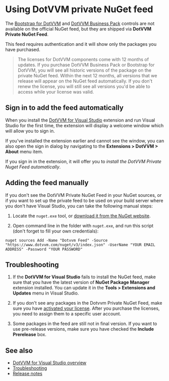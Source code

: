 # Using DotVVM private NuGet feed

The [Bootstrap for DotVVM](https://www.dotvvm.com/products/bootstrap-for-dotvvm) and [DotVVM Business Pack](https://www.dotvvm.com/products/dotvvm-business-pack) controls are not available on the official NuGet feed, but they are shipped via **DotVVM Private NuGet Feed**.

This feed requires authentication and it will show only the packages you have purchased.

> The licenses for DotVVM components come with 12 months of updates. If you purchase DotVVM Business Pack or Bootstrap for DotVVM, you will see all historic versions of the package on the private NuGet feed. Within the next 12 months, all versions that we release will appear on the NuGet feed automatically. If you don't renew the license, you will still see all versions you'd be able to access while your license was valid.

## Sign in to add the feed automatically

When you install the [DotVVM for Visual Studio](https://www.dotvvm.com/get-dotvvm) extension and run Visual Studio for the first time, the extension will display a welcome window which will allow you to sign in. 

If you've installed the extension earlier and cannot see the window, you can also open the sign in dialog by navigating to the **Extensions > DotVVM > About** menu item.

If you sign in in the extension, it will offer you to _install the DotVVM Private Nuget Feed automatically_. 

## Adding the feed manually

If you don't see the DotVVM Private NuGet Feed in your NuGet sources, or if you want to set up the private feed to be used on your build server where you don't have Visual Studio, you can take the following manual steps:

1. Locate the `nuget.exe` tool, or [download it from the NuGet website](https://www.nuget.org/downloads). 

2. Open command line in the folder with `nuget.exe`, and run this script (don't forget to fill your own credentials):

```
nuget sources Add -Name "Dotvvm Feed" -Source "https://www.dotvvm.com/nuget/v3/index.json" -UserName "YOUR EMAIL ADDRESS" -Password "YOUR PASSWORD"
```

## Troubleshooting

1. If the **DotVVM for Visual Studio** fails to install the NuGet feed, make sure that you have the latest version of **NuGet Package Manager** extension
installed. You can update it in the **Tools > Extensions and Updates** menu in Visual Studio.

2. If you don't see any packages in the Dotvvm Private NuGet Feed, make sure you have [activated your license](https://www.dotvvm.com/customer/profile). After you purchase the licenses, you need to assign them to a specific user account.

3. Some packages in the feed are still not in final version. If you want to use pre-release versions, make sure you have checked the **Include Prerelease** box.

## See also

* [DotVVM for Visual Studio overview](overview)
* [Troubleshooting](troubleshooting)
* [Release notes](release-notes)
